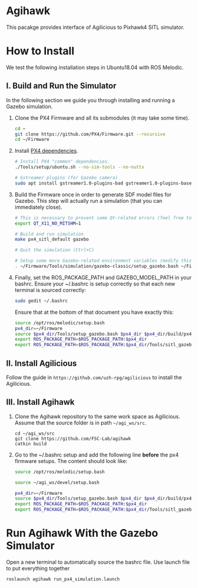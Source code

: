 # Agihawk

This pacakge provides interface of Agilicious to Pixhawk4 SITL simulator.

# How to Install

We test the following installation steps in Ubuntu18.04 with ROS Melodic.

## I. Build and Run the Simulator

In the following section we guide you through installing and running a Gazebo simulation.

1. Clone the PX4 Firmware and all its submodules (it may take some time).

   ```bash
   cd ~
   git clone https://github.com/PX4/Firmware.git --recursive
   cd ~/Firmware
   ```

1. Install [PX4 dependencies](http://dev.px4.io/en/setup/dev_env_linux_ubuntu.html#common-dependencies). 
   ```bash
   # Install PX4 "common" dependencies.
   ./Tools/setup/ubuntu.sh --no-sim-tools --no-nuttx
   
   # Gstreamer plugins (for Gazebo camera)
   sudo apt install gstreamer1.0-plugins-bad gstreamer1.0-plugins-base gstreamer1.0-plugins-good gstreamer1.0-plugins-ugly libgstreamer-plugins-base1.0-dev

1. Build the Firmware once in order to generate SDF model files for Gazebo.
   This step will actually run a simulation (that you can immediately close).

   ```bash
   # This is necessary to prevent some Qt-related errors (feel free to try to omit it)
   export QT_X11_NO_MITSHM=1

   # Build and run simulation
   make px4_sitl_default gazebo
   
   # Quit the simulation (Ctrl+C)

   # Setup some more Gazebo-related environment variables (modify this line based on the location of the Firmware folder on your machine)
   . ~/Firmware/Tools/simulation/gazebo-classic/setup_gazebo.bash ~/Firmware ~/Firmware/build/px4_sitl_default
   ```

1. Finally, set the ROS_PACKAGE_PATH and GAZEBO_MODEL_PATH in your bashrc. Ensure your ~/.bashrc is setup correctly so that each new terminal is sourced correctly:  
    ```bash
    sudo gedit ~/.bashrc
    ```
    Ensure that at the bottom of that document you have exactly this:
    ```bash
    source /opt/ros/melodic/setup.bash
    px4_dir=~/Firmware
    source $px4_dir/Tools/setup_gazebo.bash $px4_dir $px4_dir/build/px4_sitl_default
    export ROS_PACKAGE_PATH=$ROS_PACKAGE_PATH:$px4_dir
    export ROS_PACKAGE_PATH=$ROS_PACKAGE_PATH:$px4_dir/Tools/sitl_gazebo
    ```

## II. Install Agilicious

Follow the guide in `https://github.com/uzh-rpg/agilicious` to install the Agilicious. 

## III. Install Agihawk

1. Clone the Agihawk repository to the same work space as Agilicious. Assume that the source folder is in path `~/agi_ws/src`.
    ```
    cd ~/agi_ws/src
    git clone https://github.com/FSC-Lab/agihawk
    catkin build 
    ```
1. Go to the ~/.bashrc setup and add the following line **before** the px4 firmware setups. The content should look like:
    ```bash
    source /opt/ros/melodic/setup.bash

    source ~/agi_ws/devel/setup.bash

    px4_dir=~/Firmware
    source $px4_dir/Tools/setup_gazebo.bash $px4_dir $px4_dir/build/px4_sitl_default
    export ROS_PACKAGE_PATH=$ROS_PACKAGE_PATH:$px4_dir
    export ROS_PACKAGE_PATH=$ROS_PACKAGE_PATH:$px4_dir/Tools/sitl_gazebo
    ```

# Run Agihawk With the Gazebo Simulator
Open a new terminal to automatically source the bashrc file. Use launch file to put everything together
```
roslaunch agihawk run_px4_simulation.launch 
```
